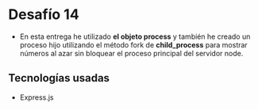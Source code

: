 # Desafío 14 

* En esta entrega he utilizado **el objeto process** y también he creado un proceso hijo utilizando el método fork de **child_process** para mostrar números al azar sin bloquear el proceso principal del servidor node.

## Tecnologías usadas

* Express.js